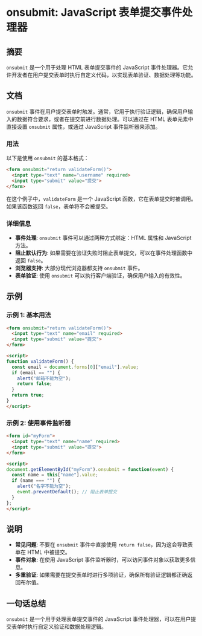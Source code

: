 <!--
Meta Description: # onsubmit: JavaScript 表单提交事件处理器 ## 摘要 `onsubmit` 是一个用于处理 HTML 表单提交事件的 JavaScript 事件处理器。它允许开发者在用户提交表单时执行自定义代码，以实现表单验证、数据处理等功能。 ## 文档 `onsubmit` 事件在用户提...
Meta Keywords: onsubmit, javascript, html, name, form
-->

# onsubmit: JavaScript 表单提交事件处理器

## 摘要
`onsubmit` 是一个用于处理 HTML 表单提交事件的 JavaScript 事件处理器。它允许开发者在用户提交表单时执行自定义代码，以实现表单验证、数据处理等功能。

## 文档
`onsubmit` 事件在用户提交表单时触发。通常，它用于执行验证逻辑，确保用户输入的数据符合要求，或者在提交前进行数据处理。可以通过在 HTML 表单元素中直接设置 `onsubmit` 属性，或通过 JavaScript 事件监听器来添加。

### 用法
以下是使用 `onsubmit` 的基本格式：

```html
<form onsubmit="return validateForm()">
  <input type="text" name="username" required>
  <input type="submit" value="提交">
</form>
```

在这个例子中，`validateForm` 是一个 JavaScript 函数，它在表单提交时被调用。如果该函数返回 `false`，表单将不会被提交。

### 详细信息
- **事件处理**: `onsubmit` 事件可以通过两种方式绑定：HTML 属性和 JavaScript 方法。
- **阻止默认行为**: 如果需要在验证失败时阻止表单提交，可以在事件处理函数中返回 `false`。
- **浏览器支持**: 大部分现代浏览器都支持 `onsubmit` 事件。
- **表单验证**: 使用 `onsubmit` 可以执行客户端验证，确保用户输入的有效性。

## 示例
### 示例 1: 基本用法
```html
<form onsubmit="return validateForm()">
  <input type="text" name="email" required>
  <input type="submit" value="提交">
</form>

<script>
function validateForm() {
  const email = document.forms[0]["email"].value;
  if (email == "") {
    alert("邮箱不能为空");
    return false;
  }
  return true;
}
</script>
```

### 示例 2: 使用事件监听器
```html
<form id="myForm">
  <input type="text" name="name" required>
  <input type="submit" value="提交">
</form>

<script>
document.getElementById("myForm").onsubmit = function(event) {
  const name = this["name"].value;
  if (name === "") {
    alert("名字不能为空");
    event.preventDefault(); // 阻止表单提交
  }
};
</script>
```

## 说明
- **常见问题**: 不要在 `onsubmit` 事件中直接使用 `return false`，因为这会导致表单在 HTML 中被提交。
- **事件对象**: 在使用 JavaScript 事件监听器时，可以访问事件对象以获取更多信息。
- **多重验证**: 如果需要在提交表单时进行多项验证，确保所有验证逻辑都正确返回布尔值。

## 一句话总结
`onsubmit` 是一个用于处理表单提交事件的 JavaScript 事件处理器，可以在用户提交表单时执行自定义验证和数据处理逻辑。